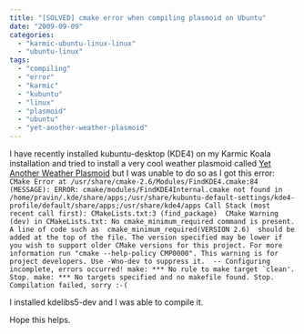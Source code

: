 ```yaml
---
title: "[SOLVED] cmake error when compiling plasmoid on Ubuntu"
date: "2009-09-09"
categories: 
  - "karmic-ubuntu-linux-linux"
  - "ubuntu-linux"
tags: 
  - "compiling"
  - "error"
  - "karmic"
  - "kubuntu"
  - "linux"
  - "plasmoid"
  - "ubuntu"
  - "yet-another-weather-plasmoid"
---
```


I have recently installed kubuntu-desktop (KDE4) on my Karmic Koala installation and tried to install a very cool weather plasmoid called [Yet Another Weather Plasmoid](http://www.kde-look.org/content/show.php/yaWP+%28Yet+Another+Weather+Plasmoid%29?content=94106 "Yet Another Weather Plasmoid") but I was unable to do so as I got this error: ``CMake Error at /usr/share/cmake-2.6/Modules/FindKDE4.cmake:84 (MESSAGE): ERROR: cmake/modules/FindKDE4Internal.cmake not found in /home/pravin/.kde/share/apps;/usr/share/kubuntu-default-settings/kde4-profile/default/share/apps;/usr/share/kde4/apps Call Stack (most recent call first): CMakeLists.txt:3 (find_package)  CMake Warning (dev) in CMakeLists.txt: No cmake_minimum_required command is present. A line of code such as  cmake_minimum_required(VERSION 2.6)  should be added at the top of the file. The version specified may be lower if you wish to support older CMake versions for this project. For more information run "cmake --help-policy CMP0000". This warning is for project developers. Use -Wno-dev to suppress it.  -- Configuring incomplete, errors occurred! make: *** No rule to make target `clean'. Stop. make: *** No targets specified and no makefile found. Stop. Compilation failed, sorry :-(``

I installed kdelibs5-dev and I was able to compile it.

Hope this helps.
